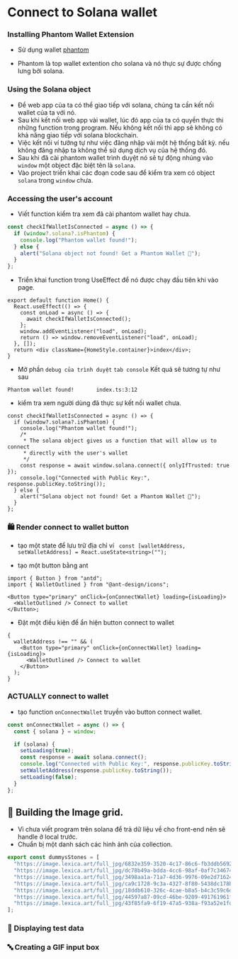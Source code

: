 # Connect to Solana wallet

### Installing Phantom Wallet Extension

- Sử dụng wallet [phantom](https://phantom.app/?utm_source=buildspace.so&utm_medium=buildspace_project)

- Phantom là top wallet extention cho solana và nó thực sự được chống lưng bởi solana.

### Using the Solana object

- Để web app của ta có thể giao tiếp với solana, chúng ta cần kết nối wallet của ta với nó.
- Sau khi kết nối web app vài wallet, lúc đó app của ta có quyền thực thi những function trong program. Nếu không kết nối thì app sẽ không có khả năng giao tiếp với solana blockchain.
- Việc kết nối ví tưởng tự như việc đăng nhập vài một hệ thống bất kỳ. nếu không đăng nhập ta không thể sử dụng dịch vụ của hệ thống đó.
- Sau khi đã cài phantom wallet trình duyệt nó sẽ tự động nhúng vào `window` một object đặc biệt tên là `solana`.
- Vào project triển khai các đoạn code sau để kiểm tra xem có object `solana` trong `window` chưa.

### Accessing the user's account

- Viết function kiểm tra xem đã cài phantom wallet hay chưa.

```ts
const checkIfWalletIsConnected = async () => {
  if (window?.solana?.isPhantom) {
    console.log("Phantom wallet found!");
  } else {
    alert("Solana object not found! Get a Phantom Wallet 👻");
  }
};
```

- Triển khai function trong UseEffect để nó được chạy đầu tiên khi vào page.

```tsx
export default function Home() {
  React.useEffect(() => {
    const onLoad = async () => {
      await checkIfWalletIsConnected();
    };
    window.addEventListener("load", onLoad);
    return () => window.removeEventListener("load", onLoad);
  }, []);
  return <div className={HomeStyle.container}>index</div>;
}
```

- Mở phần `debug của trình duyệt` `tab console` Kết quả sẽ tương tự như sau

```
Phantom wallet found!       index.ts:3:12
```

- kiểm tra xem người dùng đã thực sự kết nối wallet chưa.

```tsx
const checkIfWalletIsConnected = async () => {
  if (window?.solana?.isPhantom) {
    console.log("Phantom wallet found!");
    /*
     * The solana object gives us a function that will allow us to connect
     * directly with the user's wallet
     */
    const response = await window.solana.connect({ onlyIfTrusted: true });
    console.log("Connected with Public Key:", response.publicKey.toString());
  } else {
    alert("Solana object not found! Get a Phantom Wallet 👻");
  }
};
```

### 🛍 Render connect to wallet button

- tạo một state để lưu trữ địa chỉ ví
  ` const [walletAddress, setWalletAddress] = React.useState<string>("");`

- tạo một button bằng ant

```tsx
import { Button } from "antd";
import { WalletOutlined } from "@ant-design/icons";

<Button type="primary" onClick={onConnectWallet} loading={isLoading}>
  <WalletOutlined /> Connect to wallet
</Button>;
```

- Đặt một điều kiện để ẩn hiện button connect to wallet

```tsx
{
  walletAddress !== "" && (
    <Button type="primary" onClick={onConnectWallet} loading={isLoading}>
      <WalletOutlined /> Connect to wallet
    </Button>
  );
}
```

### ACTUALLY connect to wallet

- tạo function `onConnectWallet` truyền vào button connect wallet.

```ts
const onConnectWallet = async () => {
  const { solana } = window;

  if (solana) {
    setLoading(true);
    const response = await solana.connect();
    console.log("Connected with Public Key:", response.publicKey.toString());
    setWalletAddress(response.publicKey.toString());
    setLoading(false);
  }
};
```

## 🧱 Building the Image grid.

- Vì chưa viết program trên solana để trả dữ liệu về cho front-end nên sẽ handle ở local trước.
- Chuẩn bị một danh sách các hình ảnh của collection.

```ts
export const dummysStones = [
  "https://image.lexica.art/full_jpg/6832e359-3520-4c17-86c6-fb3ddb5692a5",
  "https://image.lexica.art/full_jpg/dc78b49a-bdda-4cc6-98af-0af7c3467409",
  "https://image.lexica.art/full_jpg/3498aa1a-71a7-4d36-9976-09e2d7162435",
  "https://image.lexica.art/full_jpg/ca9c1728-9c3a-4327-8f80-5438dc178b6d",
  "https://image.lexica.art/full_jpg/18ddb610-326c-4cae-b8a5-b4c3c59c6d58",
  "https://image.lexica.art/full_jpg/44597a87-09cd-46be-9209-491761961faf",
  "https://image.lexica.art/full_jpg/43f85fa9-6f19-47a5-938a-f93a52e1fda2",
];
```

### 🧪 Displaying test data

### 🔤 Creating a GIF input box
